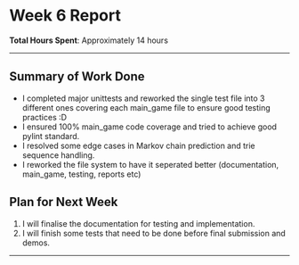 # Week 6 Report

**Total Hours Spent**: Approximately 14 hours

---

## Summary of Work Done

- I completed major unittests and reworked the single test file into 3 different ones covering each main_game file to ensure good testing practices :D
- I ensured 100% main_game code coverage and tried to achieve good pylint standard.
- I resolved some edge cases in Markov chain prediction and trie sequence handling.
- I reworked the file system to have it seperated better (documentation, main_game, testing, reports etc)

## Plan for Next Week

1. I will finalise the documentation for testing and implementation.
2. I will finish some tests that need to be done before final submission and demos.

---
